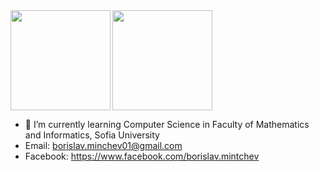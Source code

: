 <div style="vertical-align: top;">
  <img height="160" align="left" src="https://github-readme-stats.vercel.app/api?username=borislavminchev&count_private=true&true&hide=issues&show_icons=true" />
  <img  height="160" src="https://github-readme-stats.vercel.app/api/top-langs/?username=borislavminchev&layout=compact" />
</div>

- 🌱 I’m currently learning Computer Science in Faculty of Mathematics and Informatics, Sofia University
- Email: borislav.minchev01@gmail.com
- Facebook: https://www.facebook.com/borislav.mintchev
